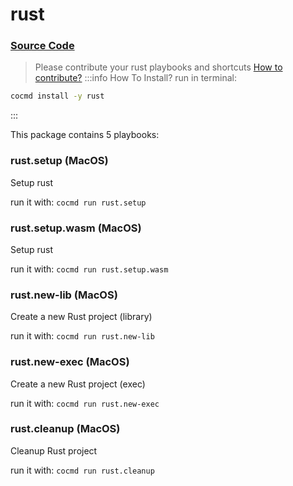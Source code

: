 # rust
### [ Source Code ](https://github.com/cocmd/hub/tree/master/packages/rust)
> Please contribute your rust playbooks and shortcuts
> [How to contribute?](https://cocmd.org/docs/contributing)
:::info How To Install?
run in terminal:
```bash
cocmd install -y rust
```
:::


This package contains 5 playbooks:

### rust.setup (MacOS)
Setup rust

run it with: `cocmd run rust.setup`

### rust.setup.wasm (MacOS)
Setup rust

run it with: `cocmd run rust.setup.wasm`

### rust.new-lib (MacOS)
Create a new Rust project (library)

run it with: `cocmd run rust.new-lib`

### rust.new-exec (MacOS)
Create a new Rust project (exec)

run it with: `cocmd run rust.new-exec`

### rust.cleanup (MacOS)
Cleanup Rust project

run it with: `cocmd run rust.cleanup`




